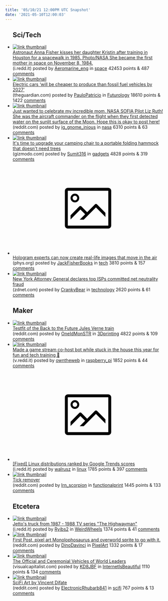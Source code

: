 ```yaml
---
title: '05/10/21 12:00PM UTC Snapshot'
date: '2021-05-10T12:00:03'
---
```

<ul>
<h2>Sci/Tech</h2>

<li><a href='https://i.redd.it/peza5uw2a6y61.jpg'><img src='https://b.thumbs.redditmedia.com/xUt43ztRZ9LTa5DaYZqI_-kPMSU924I4hbJ0iIZ0QzY.jpg' alt='link thumbnail'></a><div><div class='linkTitle'><a href='https://i.redd.it/peza5uw2a6y61.jpg'>Astronaut Anna Fisher kisses her daughter Kristin after training in Houston for a spacewalk in 1985. Photo/NASA She became the first mother in space on November 8, 1984.</a></div>(i.redd.it) posted by <a href='https://www.reddit.com/user/Aeromarine_eng'>Aeromarine_eng</a> in <a href='https://www.reddit.com/r/space'>space</a> 42453 points & 487 <a href='https://www.reddit.com/r/space/comments/n8pkf5/astronaut_anna_fisher_kisses_her_daughter_kristin/'>comments</a></div></li>

<li><a href='https://www.theguardian.com/business/2021/may/09/electric-cars-will-be-cheaper-to-produce-than-fossil-fuel-vehicles-by-2027'><img src='https://a.thumbs.redditmedia.com/KbiCPQRmVBTiy5yUkaJ-hiFsZ7zeWch3OFpOxTPEU98.jpg' alt='link thumbnail'></a><div><div class='linkTitle'><a href='https://www.theguardian.com/business/2021/may/09/electric-cars-will-be-cheaper-to-produce-than-fossil-fuel-vehicles-by-2027'>Electric cars ‘will be cheaper to produce than fossil fuel vehicles by 2027’</a></div>(theguardian.com) posted by <a href='https://www.reddit.com/user/PauloPatricio'>PauloPatricio</a> in <a href='https://www.reddit.com/r/Futurology'>Futurology</a> 18610 points & 1422 <a href='https://www.reddit.com/r/Futurology/comments/n8nvxj/electric_cars_will_be_cheaper_to_produce_than/'>comments</a></div></li>

<li><a href='https://www.reddit.com/gallery/n8mv6e'><img src='https://b.thumbs.redditmedia.com/ZTpZEyEfaieHHJ7cAkHIX--vzAZ7aI-mPLO9802ySXY.jpg' alt='link thumbnail'></a><div><div class='linkTitle'><a href='https://www.reddit.com/gallery/n8mv6e'>Just wanted to celebrate my incredible mom, NASA SOFIA Pilot Liz Ruth! She was the aircraft commander on the flight when they first detected water on the sunlit surface of the Moon. Hope this is okay to post here!</a></div>(reddit.com) posted by <a href='https://www.reddit.com/user/ig_gnome_inious'>ig_gnome_inious</a> in <a href='https://www.reddit.com/r/nasa'>nasa</a> 6310 points & 63 <a href='https://www.reddit.com/r/nasa/comments/n8mv6e/just_wanted_to_celebrate_my_incredible_mom_nasa/'>comments</a></div></li>

<li><a href='https://gizmodo.com/its-time-to-upgrade-your-camping-chair-to-a-portable-fo-1846696152'><img src='https://a.thumbs.redditmedia.com/wxH-UJ5iysrPy45Iojn8X60D669Mq9q_jSMDGf00YT4.jpg' alt='link thumbnail'></a><div><div class='linkTitle'><a href='https://gizmodo.com/its-time-to-upgrade-your-camping-chair-to-a-portable-fo-1846696152'>It's time to upgrade your camping chair to a portable folding hammock that doesn't need trees</a></div>(gizmodo.com) posted by <a href='https://www.reddit.com/user/Sumit316'>Sumit316</a> in <a href='https://www.reddit.com/r/gadgets'>gadgets</a> 4828 points & 319 <a href='https://www.reddit.com/r/gadgets/comments/n8i1ns/its_time_to_upgrade_your_camping_chair_to_a/'>comments</a></div></li>

<li><a href='https://phys.org/news/2021-05-hologram-experts-real-life-images-air.html'><svg version='1.1' viewBox='-34 -14 104 64' preserveAspectRatio='xMidYMid meet' xmlns='http://www.w3.org/2000/svg' xmlns:xlink='http://www.w3.org/1999/xlink'>
    <title>link thumbnail</title>
    <path d='M32,4H4A2,2,0,0,0,2,6V30a2,2,0,0,0,2,2H32a2,2,0,0,0,2-2V6A2,2,0,0,0,32,4ZM4,30V6H32V30Z'></path>
    <path d='M8.92,14a3,3,0,1,0-3-3A3,3,0,0,0,8.92,14Zm0-4.6A1.6,1.6,0,1,1,7.33,11,1.6,1.6,0,0,1,8.92,9.41Z'></path>
    <path d='M22.78,15.37l-5.4,5.4-4-4a1,1,0,0,0-1.41,0L5.92,22.9v2.83l6.79-6.79L16,22.18l-3.75,3.75H15l8.45-8.45L30,24V21.18l-5.81-5.81A1,1,0,0,0,22.78,15.37Z'></path>
    </svg></a><div><div class='linkTitle'><a href='https://phys.org/news/2021-05-hologram-experts-real-life-images-air.html'>Hologram experts can now create real-life images that move in the air</a></div>(phys.org) posted by <a href='https://www.reddit.com/user/JackFisherBooks'>JackFisherBooks</a> in <a href='https://www.reddit.com/r/tech'>tech</a> 3810 points & 157 <a href='https://www.reddit.com/r/tech/comments/n8egcg/hologram_experts_can_now_create_reallife_images/'>comments</a></div></li>

<li><a href='https://www.zdnet.com/article/new-york-attorney-general-declares-top-isps-committed-net-neutrality-fraud/'><img src='https://b.thumbs.redditmedia.com/C9F6WbSJ8FIIlwwCFjfsvjnEhtLfv6fHzz22LOOJPtA.jpg' alt='link thumbnail'></a><div><div class='linkTitle'><a href='https://www.zdnet.com/article/new-york-attorney-general-declares-top-isps-committed-net-neutrality-fraud/'>New York Attorney General declares top ISPs committed net neutrality fraud</a></div>(zdnet.com) posted by <a href='https://www.reddit.com/user/CrankyBear'>CrankyBear</a> in <a href='https://www.reddit.com/r/technology'>technology</a> 2620 points & 61 <a href='https://www.reddit.com/r/technology/comments/n8o140/new_york_attorney_general_declares_top_isps/'>comments</a></div></li>

<h2>Maker</h2>

<li><a href='https://www.reddit.com/gallery/n8jz0k'><img src='https://b.thumbs.redditmedia.com/AQnOqQfbPWt1rOLdBhqSpw5yaXVA3YiwgaheWQennqI.jpg' alt='link thumbnail'></a><div><div class='linkTitle'><a href='https://www.reddit.com/gallery/n8jz0k'>Testfit of the Back to the Future Jules Verne train</a></div>(reddit.com) posted by <a href='https://www.reddit.com/user/OneIdMonSTR'>OneIdMonSTR</a> in <a href='https://www.reddit.com/r/3Dprinting'>3Dprinting</a> 4822 points & 109 <a href='https://www.reddit.com/r/3Dprinting/comments/n8jz0k/testfit_of_the_back_to_the_future_jules_verne/'>comments</a></div></li>

<li><a href='https://v.redd.it/nta6or4f45y61'><img src='https://b.thumbs.redditmedia.com/9n9y1KxKVv-ITGs-NFPZ_B7P89fbqi44-90z3pLRuHQ.jpg' alt='link thumbnail'></a><div><div class='linkTitle'><a href='https://v.redd.it/nta6or4f45y61'>Made a game stream co-host bot while stuck in the house this year for fun and tech training 🤖</a></div>(v.redd.it) posted by <a href='https://www.reddit.com/user/owntheweb'>owntheweb</a> in <a href='https://www.reddit.com/r/raspberry_pi'>raspberry_pi</a> 1852 points & 44 <a href='https://www.reddit.com/r/raspberry_pi/comments/n8klaw/made_a_game_stream_cohost_bot_while_stuck_in_the/'>comments</a></div></li>

<li><a href='https://i.redd.it/9blt420l55y61.png'><svg version='1.1' viewBox='-34 -14 104 64' preserveAspectRatio='xMidYMid meet' xmlns='http://www.w3.org/2000/svg' xmlns:xlink='http://www.w3.org/1999/xlink'>
    <title>link thumbnail</title>
    <path d='M32,4H4A2,2,0,0,0,2,6V30a2,2,0,0,0,2,2H32a2,2,0,0,0,2-2V6A2,2,0,0,0,32,4ZM4,30V6H32V30Z'></path>
    <path d='M8.92,14a3,3,0,1,0-3-3A3,3,0,0,0,8.92,14Zm0-4.6A1.6,1.6,0,1,1,7.33,11,1.6,1.6,0,0,1,8.92,9.41Z'></path>
    <path d='M22.78,15.37l-5.4,5.4-4-4a1,1,0,0,0-1.41,0L5.92,22.9v2.83l6.79-6.79L16,22.18l-3.75,3.75H15l8.45-8.45L30,24V21.18l-5.81-5.81A1,1,0,0,0,22.78,15.37Z'></path>
    </svg></a><div><div class='linkTitle'><a href='https://i.redd.it/9blt420l55y61.png'>[Fixed] Linux distributions ranked by Google Trends scores</a></div>(i.redd.it) posted by <a href='https://www.reddit.com/user/walrusz'>walrusz</a> in <a href='https://www.reddit.com/r/linux'>linux</a> 1785 points & 397 <a href='https://www.reddit.com/r/linux/comments/n8kqc2/fixed_linux_distributions_ranked_by_google_trends/'>comments</a></div></li>

<li><a href='https://www.reddit.com/gallery/n8hz2x'><img src='https://b.thumbs.redditmedia.com/Mk6R0GDIjGYyy7Wg46dnN_ez-w8rOkCNPF9lhfAvj4U.jpg' alt='link thumbnail'></a><div><div class='linkTitle'><a href='https://www.reddit.com/gallery/n8hz2x'>Tick remover</a></div>(reddit.com) posted by <a href='https://www.reddit.com/user/Irn_scorpion'>Irn_scorpion</a> in <a href='https://www.reddit.com/r/functionalprint'>functionalprint</a> 1445 points & 133 <a href='https://www.reddit.com/r/functionalprint/comments/n8hz2x/tick_remover/'>comments</a></div></li>

<h2>Etcetera</h2>

<li><a href='https://i.redd.it/3tdybiyl86y61.jpg'><img src='https://b.thumbs.redditmedia.com/DM_E3CG1nDXpts0Q7pb0mLJ8gZUMpEyXjlbqhlr2L_s.jpg' alt='link thumbnail'></a><div><div class='linkTitle'><a href='https://i.redd.it/3tdybiyl86y61.jpg'>Jetto's truck from 1987 - 1988 TV series "The Highwayman"</a></div>(i.redd.it) posted by <a href='https://www.reddit.com/user/Ryibs2'>Ryibs2</a> in <a href='https://www.reddit.com/r/WeirdWheels'>WeirdWheels</a> 1374 points & 41 <a href='https://www.reddit.com/r/WeirdWheels/comments/n8pc8g/jettos_truck_from_1987_1988_tv_series_the/'>comments</a></div></li>

<li><a href='https://www.reddit.com/gallery/n8t2wl'><img src='https://b.thumbs.redditmedia.com/alhYiYJdQiZ9Spa6MIbH7dJchAUKfTzxjt9jo8ekRjA.jpg' alt='link thumbnail'></a><div><div class='linkTitle'><a href='https://www.reddit.com/gallery/n8t2wl'>First Post, pixel art Monolophosaurus and overworld sprite to go with it.</a></div>(reddit.com) posted by <a href='https://www.reddit.com/user/DinoDavinci'>DinoDavinci</a> in <a href='https://www.reddit.com/r/PixelArt'>PixelArt</a> 1332 points & 17 <a href='https://www.reddit.com/r/PixelArt/comments/n8t2wl/first_post_pixel_art_monolophosaurus_and/'>comments</a></div></li>

<li><a href='https://www.visualcapitalist.com/ceremonial-vehicles-world-leaders/?fbclid=IwAR0ec-EWJ5Rw7UsjEigwu3psS3wciLrG64NzT9J9Mn7xYn3REfYwWhu9jMI'><img src='https://a.thumbs.redditmedia.com/SxdqE7R8OiOkgiHqkCojEZtmGkmQxJRtQpXN6TeN8u8.jpg' alt='link thumbnail'></a><div><div class='linkTitle'><a href='https://www.visualcapitalist.com/ceremonial-vehicles-world-leaders/?fbclid=IwAR0ec-EWJ5Rw7UsjEigwu3psS3wciLrG64NzT9J9Mn7xYn3REfYwWhu9jMI'>The Official and Ceremonial Vehicles of World Leaders</a></div>(visualcapitalist.com) posted by <a href='https://www.reddit.com/user/KD8JBF'>KD8JBF</a> in <a href='https://www.reddit.com/r/InternetIsBeautiful'>InternetIsBeautiful</a> 1110 points & 134 <a href='https://www.reddit.com/r/InternetIsBeautiful/comments/n8u8t8/the_official_and_ceremonial_vehicles_of_world/'>comments</a></div></li>

<li><a href='https://www.reddit.com/gallery/n8rln1'><img src='https://b.thumbs.redditmedia.com/V-dpWyfNrNFhpY0SDIj1G7oFCzNjbZ-ShvYzGzB29xI.jpg' alt='link thumbnail'></a><div><div class='linkTitle'><a href='https://www.reddit.com/gallery/n8rln1'>SciFi Art by Vincent Difate</a></div>(reddit.com) posted by <a href='https://www.reddit.com/user/ElectronicRhubarb841'>ElectronicRhubarb841</a> in <a href='https://www.reddit.com/r/scifi'>scifi</a> 767 points & 13 <a href='https://www.reddit.com/r/scifi/comments/n8rln1/scifi_art_by_vincent_difate/'>comments</a></div></li>

</ul>
